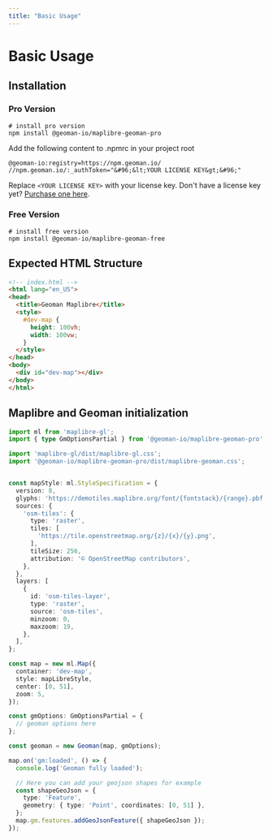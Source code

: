 ```yaml
---
title: "Basic Usage"
---
```


# Basic Usage

## Installation

### Pro Version

```shell
# install pro version
npm install @geoman-io/maplibre-geoman-pro
```

Add the following content to .npmrc in your project root

```shell
@geoman-io:registry=https://npm.geoman.io/
//npm.geoman.io/:_authToken="&#96;&lt;YOUR LICENSE KEY&gt;&#96;"
```

Replace `<YOUR LICENSE KEY>` with your license key.
Don't have a license key yet? [Purchase one here](https://geoman.io/pricing).

### Free Version

```shell
# install free version
npm install @geoman-io/maplibre-geoman-free
```

## Expected HTML Structure
```html
<!-- index.html -->
<html lang="en_US">
<head>
  <title>Geoman Maplibre</title>
  <style>
    #dev-map {
      height: 100vh;
      width: 100vw;
    }
  </style>
</head>
<body>
  <div id="dev-map"></div>
</body>
</html>
```

## Maplibre and Geoman initialization
```typescript
import ml from 'maplibre-gl';
import { type GmOptionsPartial } from '@geoman-io/maplibre-geoman-pro';

import 'maplibre-gl/dist/maplibre-gl.css';
import '@geoman-io/maplibre-geoman-pro/dist/maplibre-geoman.css';


const mapStyle: ml.StyleSpecification = {
  version: 8,
  glyphs: 'https://demotiles.maplibre.org/font/{fontstack}/{range}.pbf',
  sources: {
    'osm-tiles': {
      type: 'raster',
      tiles: [
        'https://tile.openstreetmap.org/{z}/{x}/{y}.png',
      ],
      tileSize: 256,
      attribution: '© OpenStreetMap contributors',
    },
  },
  layers: [
    {
      id: 'osm-tiles-layer',
      type: 'raster',
      source: 'osm-tiles',
      minzoom: 0,
      maxzoom: 19,
    },
  ],
};

const map = new ml.Map({
  container: 'dev-map',
  style: mapLibreStyle,
  center: [0, 51],
  zoom: 5,
});

const gmOptions: GmOptionsPartial = {
  // geoman options here
};

const geoman = new Geoman(map, gmOptions);

map.on('gm:loaded', () => {
  console.log('Geoman fully loaded');

  // Here you can add your geojson shapes for example
  const shapeGeoJson = {
    type: 'Feature',
    geometry: { type: 'Point', coordinates: [0, 51] },
  };
  map.gm.features.addGeoJsonFeature({ shapeGeoJson });
});
```
